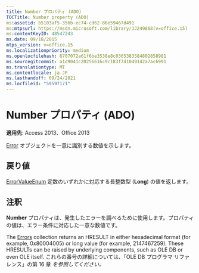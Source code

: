 ```yaml
---
title: Number プロパティ (ADO)
TOCTitle: Number property (ADO)
ms:assetid: b5103af5-356b-ec74-cd62-86e59467d491
ms:mtpsurl: https://msdn.microsoft.com/library/JJ249868(v=office.15)
ms:contentKeyID: 48547243
ms.date: 09/18/2015
mtps_version: v=office.15
ms.localizationpriority: medium
ms.openlocfilehash: 6707072a61f6be3538e8c0365383584802858981
ms.sourcegitcommit: a1d9041c20256616c9c183f7d1049142a7ac6991
ms.translationtype: MT
ms.contentlocale: ja-JP
ms.lasthandoff: 09/24/2021
ms.locfileid: "59597171"
---
```

# <a name="number-property-ado"></a>Number プロパティ (ADO)


**適用先**: Access 2013、Office 2013

[Error](error-object-ado.md) オブジェクトを一意に識別する数値を示します。

## <a name="return-value"></a>戻り値

[ErrorValueEnum](errorvalueenum.md) 定数のいずれかに対応する長整数型 (**Long**) の値を返します。

## <a name="remarks"></a>注釈

**Number** プロパティは、発生したエラーを調べるために使用します。プロパティの値は、エラー条件に対応した一意な数値です。

The [Errors](errors-collection-ado.md) collection returns an HRESULT in either hexadecimal format (for example, 0x80004005) or long value (for example, 2147467259). These HRESULTs can be raised by underlying components, such as OLE DB or even OLE itself. これらの番号の詳細については、「OLE DB プログラマ リファレンス」の第 16 章 *を参照してください。*

